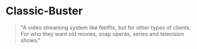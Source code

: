 Classic-Buster
==============

> "A video streaming system like Netflix, but for other types of clients. For who they want old movies, soap operas, series and television shows." 






